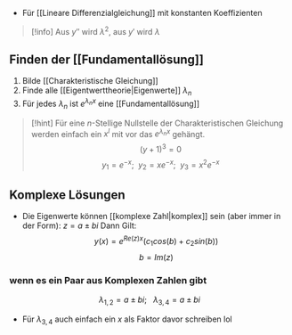- Für [[Lineare Differenzialgleichung]] mit konstanten Koeffizienten

> [!info] Aus $y''$ wird $\lambda^{2}$, aus $y'$ wird $\lambda$ 


## Finden der [[Fundamentallösung]]
1. Bilde [[Charakteristische Gleichung]]
2. Finde alle [[Eigentwerttheorie|Eigenwerte]] $\lambda_{n}$
3. Für jedes $\lambda_{n}$ ist $e^{\lambda_{n}x}$ eine [[Fundamentallösung]]

> [!hint] Für eine $n$-Stellige Nullstelle der Charakteristischen Gleichung werden einfach ein $x^{l}$ mit vor das $e^{\lambda_{n}x}$ gehängt.
> $$(y + 1)^{3} = 0$$
> $$y_{1} = e^{-x};\ \ y_{2} = xe^{-x};\ \ y_{3} = x^{2}e^{-x}$$


## Komplexe Lösungen
- Die Eigenwerte können [[komplexe Zahl|komplex]] sein (aber immer in der Form): $z = a \pm bi$
Dann Gilt:
$$y(x) = e^{Re(z)x}(c_{1}cos(b) + c_{2}sin(b))$$
$$b = Im(z)$$

### wenn es ein Paar aus Komplexen Zahlen gibt
$$\lambda_{1,2} = a \pm bi;\ \ \ \lambda_{3,4} = a \pm bi$$

- Für $\lambda_{3,4}$ auch einfach ein $x$ als Faktor davor schreiben lol
